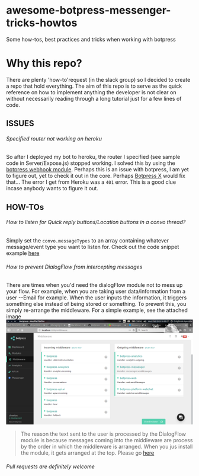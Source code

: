 # awesome-botpress-messenger-tricks-howtos
Some how-tos, best practices and tricks when working with botpress

# Why this repo?
There are plenty 'how-to'request (in the slack group) so I decided to create a repo that hold everything. The aim of this repo
is to serve as the quick reference on how to implement anything the developer is not clear on without necessarily reading through
a long tutorial just for a few lines of code.

## ISSUES

###### Specified router not working on heroku
So after I deployed my bot to heroku, the router I specified (see sample code in Server/Expose.js) stopped working. I solved this by using the [botpress webhook module](https://github.com/botpress/botpress-webhook). Perhaps this is an issue with botpress, I am yet to figure out, yet to check it out in the core. Perhaps [Botpress X](https://github.com/botpress/botpress/tree/develop/x-merged) would fix that...
The error I get from Heroku was a `401` error. This is a good clue incase anybody wants to figure it out.

## HOW-TOs

###### How to listen for Quick reply buttons/Location buttons in a convo thread?

Simply set the `convo.messageTypes` to an array containing whatever message/event type you want to listen for. Check out the code snippet example [here](https://github.com/OAyomide/awesome-botpress-messenger-tricks-howtos/blob/master/Convo/LocationButton.js)

###### How to prevent DialogFlow from intercepting messages
There are times when you'd need the dialogFlow module not to mess up your flow. For example, when you are taking user data/information from a user --Email for example. When the user inputs the information, it triggers something else instead of being stored or something. To prevent this, you simply re-arrange the middleware. For a simple example, see the attached image ![Middleware config](https://github.com/OAyomide/awesome-botpress-messenger-tricks-howtos/blob/master/assets/middleware.png)
> The reason the text sent to the user is processed by the DialogFlow module is because messages coming into the middleware are process by the order in which the middleware is arranged. When you jus install the module, it gets arranged at the top. Please go [here](https://botpress.io/docs/advanced/middleware)

###### Pull requests are definitely welcome

